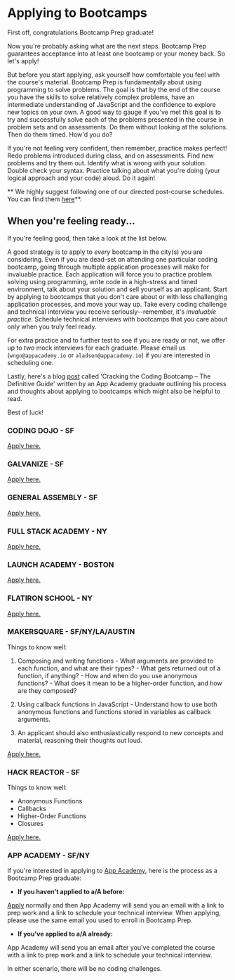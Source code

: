 # Applying to Bootcamps

First off, congratulations Bootcamp Prep graduate!

Now you're probably asking what are the next steps. Bootcamp Prep guarantees acceptance into at least one bootcamp or your money back. So let's apply!

But before you start applying, ask yourself how comfortable you feel with the course's material. Bootcamp Prep is fundamentally about using programming to solve problems. The goal is that by the end of the course you have the skills to solve relatively complex problems, have an intermediate understanding of JavaScript and the confidence to explore new topics on your own. A good way to gauge if you've met this goal is to try and successfully solve each of the problems presented in the course in problem sets and on assessments. Do them without looking at the solutions. Then do them timed. How'd you do?

If you're not feeling very confident, then remember, practice makes perfect! Redo problems introduced during class, and on assessments. Find new problems and try them out. Identify what is wrong with your solution. Double check your syntax. Practice talking about what you're doing (your logical approach and your code) aloud. Do it again!

** We highly suggest following one of our directed post-course schedules. You can find them [here](../schedules)**.

## When you're feeling ready...
If you're feeling good, then take a look at the list below.

A good strategy is to apply to *every* bootcamp in the city(s) you are considering. Even if you are dead-set on attending one particular coding bootcamp, going through multiple application processes will make for invaluable practice. Each application will force you to practice problem solving using programming, write code in a high-stress and timed environment, talk about your solution and sell yourself as an applicant. Start by applying to bootcamps that you don't care about or with less challenging application processes, and move your way up. Take every coding challenge and technical interview you receive seriously--remember, it's *invaluable practice*. Schedule technical interviews with bootcamps that you care about only when you truly feel ready.

For extra practice and to further test to see if you are ready or not, we offer up to *two* mock interviews for each graduate. Please email us (`wngo@appacademy.io` or `aladson@appacademy.io`) if you are interested in scheduling one.

Lastly, here's a blog [post][haseeb_post] called 'Cracking the Coding Bootcamp – The Definitive Guide' written by an App Academy graduate outlining his process and thoughts about applying to bootcamps which might also be helpful to read.

Best of luck!

[haseeb_post]:http://haseebq.com/cracking-the-coding-bootcamp-the-definitive-guide/

<!-- ### DEV BOOTCAMP -->
<!-- [Apply here.](http://devbootcamp.com/) -->

### CODING DOJO - SF
[Apply here.](http://www.codingdojo.com/)
### GALVANIZE - SF
[Apply here.](http://www.galvanize.com/)
### GENERAL ASSEMBLY - SF
[Apply here.](https://generalassemb.ly/)
###  FULL STACK ACADEMY - NY
[Apply here.](http://www.fullstackacademy.com/)
### LAUNCH ACADEMY - BOSTON
[Apply here.](https://www.launchacademy.com/)
### FLATIRON SCHOOL - NY
[Apply here.](http://flatironschool.com/)  

### MAKERSQUARE - SF/NY/LA/AUSTIN
Things to know well:
  1. Composing and writing functions
    - What arguments are provided to each function, and what are their types?
    - What gets returned out of a function, if anything?
    - How and when do you use anonymous functions?
    - What does it mean to be a higher-order function, and how are they composed?

  2. Using callback functions in JavaScript
    - Understand how to use both anonymous functions and functions stored in variables as callback arguments.

  3. An applicant should also enthusiastically respond to new concepts and material, reasoning their thoughts out loud.

[Apply here.](http://www.makersquare.com/)
### HACK REACTOR - SF
Things to know well:
- Anonymous Functions
- Callbacks
- Higher-Order Functions
- Closures

[Apply here.](http://www.hackreactor.com/)

### APP ACADEMY - SF/NY
If you're interested in applying to [App Academy][app_academy], here is the process as a Bootcamp Prep graduate:

 - **If you haven't applied to a/A before:**

  [Apply][app_academy_app] normally and then App Academy will send you an email with a link to prep work and a link to schedule your technical interview. When applying, please use the same email you used to enroll in Bootcamp Prep.

 - **If you've applied to a/A already:**

  App Academy will send you an email after you've completed the course with a link to prep work and a link to schedule your technical interview.

In either scenario, there will be no coding challenges.

[app_academy]:http://www.appacademy.io/
[app_academy_app]:http://www.appacademy.io/apply
